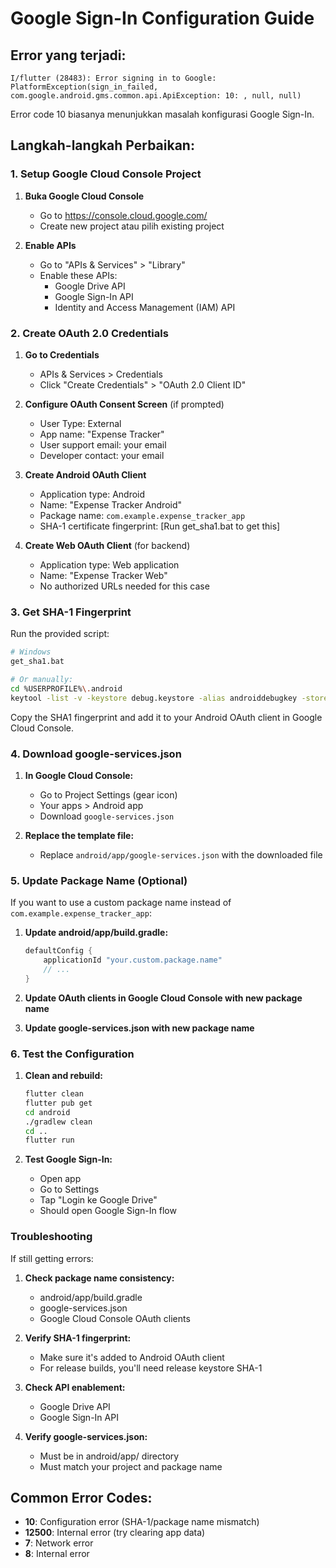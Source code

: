 # Google Sign-In Configuration Guide

## Error yang terjadi:
```
I/flutter (28483): Error signing in to Google: PlatformException(sign_in_failed, com.google.android.gms.common.api.ApiException: 10: , null, null)
```

Error code 10 biasanya menunjukkan masalah konfigurasi Google Sign-In.

## Langkah-langkah Perbaikan:

### 1. Setup Google Cloud Console Project

1. **Buka Google Cloud Console**
   - Go to https://console.cloud.google.com/
   - Create new project atau pilih existing project

2. **Enable APIs**
   - Go to "APIs & Services" > "Library"
   - Enable these APIs:
     - Google Drive API
     - Google Sign-In API
     - Identity and Access Management (IAM) API

### 2. Create OAuth 2.0 Credentials

1. **Go to Credentials**
   - APIs & Services > Credentials
   - Click "Create Credentials" > "OAuth 2.0 Client ID"

2. **Configure OAuth Consent Screen** (if prompted)
   - User Type: External
   - App name: "Expense Tracker"
   - User support email: your email
   - Developer contact: your email

3. **Create Android OAuth Client**
   - Application type: Android
   - Name: "Expense Tracker Android"
   - Package name: `com.example.expense_tracker_app`
   - SHA-1 certificate fingerprint: [Run get_sha1.bat to get this]

4. **Create Web OAuth Client** (for backend)
   - Application type: Web application
   - Name: "Expense Tracker Web"
   - No authorized URLs needed for this case

### 3. Get SHA-1 Fingerprint

Run the provided script:
```bash
# Windows
get_sha1.bat

# Or manually:
cd %USERPROFILE%\.android
keytool -list -v -keystore debug.keystore -alias androiddebugkey -storepass android -keypass android
```

Copy the SHA1 fingerprint and add it to your Android OAuth client in Google Cloud Console.

### 4. Download google-services.json

1. **In Google Cloud Console:**
   - Go to Project Settings (gear icon)
   - Your apps > Android app
   - Download `google-services.json`

2. **Replace the template file:**
   - Replace `android/app/google-services.json` with the downloaded file

### 5. Update Package Name (Optional)

If you want to use a custom package name instead of `com.example.expense_tracker_app`:

1. **Update android/app/build.gradle:**
   ```gradle
   defaultConfig {
       applicationId "your.custom.package.name"
       // ...
   }
   ```

2. **Update OAuth clients in Google Cloud Console with new package name**

3. **Update google-services.json with new package name**

### 6. Test the Configuration

1. **Clean and rebuild:**
   ```bash
   flutter clean
   flutter pub get
   cd android
   ./gradlew clean
   cd ..
   flutter run
   ```

2. **Test Google Sign-In:**
   - Open app
   - Go to Settings
   - Tap "Login ke Google Drive"
   - Should open Google Sign-In flow

### Troubleshooting

If still getting errors:

1. **Check package name consistency:**
   - android/app/build.gradle
   - google-services.json
   - Google Cloud Console OAuth clients

2. **Verify SHA-1 fingerprint:**
   - Make sure it's added to Android OAuth client
   - For release builds, you'll need release keystore SHA-1

3. **Check API enablement:**
   - Google Drive API
   - Google Sign-In API

4. **Verify google-services.json:**
   - Must be in android/app/ directory
   - Must match your project and package name

## Common Error Codes:

- **10**: Configuration error (SHA-1/package name mismatch)
- **12500**: Internal error (try clearing app data)
- **7**: Network error
- **8**: Internal error
